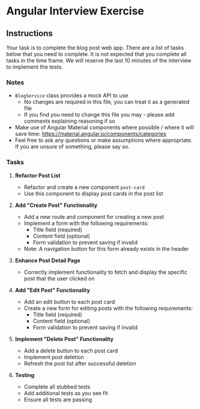 # Angular Interview Exercise

## Instructions

Your task is to complete the blog post web app. There are a list of tasks below that you need to complete. It is not expected that you complete all tasks in the time frame. We will
reserve the last 10 minutes of the interview to implement the tests.

### Notes

- `BlogService` class provides a mock API to use
  - No changes are required in this file, you can treat it as a generated file
  - If you find you need to change this file you may - please add comments explaining reasoning if so
- Make use of Angular Material components where possible / where it will save time: https://material.angular.io/components/categories
- Feel free to ask any questions or make assumptions where appropriate. If you are unsure of something, please say so.

### Tasks

1. **Refactor Post List**

   - Refactor and create a new component `post-card`
   - Use this component to display post cards in the post list

2. **Add "Create Post" Functionality**

   - Add a new route and component for creating a new post
   - Implement a form with the following requirements:
     - Title field (required)
     - Content field (optional)
     - Form validation to prevent saving if invalid
   - Note: A navigation button for this form already exists in the header

3. **Enhance Post Detail Page**

   - Correctly implement functionality to fetch and display the specific post that the user clicked on

4. **Add "Edit Post" Functionality**

   - Add an edit button to each post card
   - Create a new form for editing posts with the following requirements:
     - Title field (required)
     - Content field (optional)
     - Form validation to prevent saving if invalid

5. **Implement "Delete Post" Functionality**

   - Add a delete button to each post card
   - Implement post deletion
   - Refresh the post list after successful deletion

6. **Testing**
   - Complete all stubbed tests
   - Add additional tests as you see fit
   - Ensure all tests are passing

